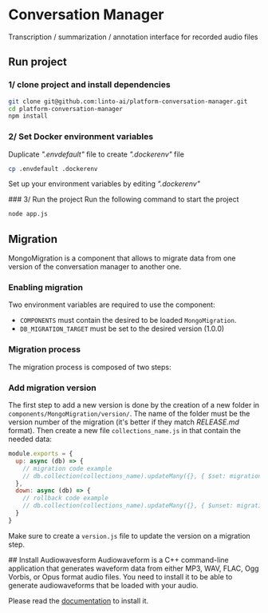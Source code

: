 # Conversation Manager
Transcription / summarization / annotation interface for recorded audio files 

## Run project
### 1/ clone project and install dependencies
```bash
git clone git@github.com:linto-ai/platform-conversation-manager.git
cd platform-conversation-manager
npm install
```
### 2/ Set Docker environment variables
Duplicate *".envdefault"* file to create *".dockerenv"* file
```bash
cp .envdefault .dockerenv
```

Set up your environment variables by editing *".dockerenv"*

### 3/ Run the project
Run the following command to start the project
```bash
node app.js
```

## Migration
MongoMigration is a component that allows to migrate data from one version of the conversation manager to another one.

### Enabling migration
Two environment variables are required to use the component:
- `COMPONENTS` must contain the desired to be loaded  `MongoMigration`.
- `DB_MIGRATION_TARGET` must be set to the desired version (1.0.0)

### Migration process
The migration process is composed of two steps:

### Add migration version
The first step to add a new version is done by the creation of a new folder in `components/MongoMigration/version/`. The name of the folder must be the version number of the migration (it's better if they match *RELEASE.md* format). Then create a new file `collections_name.js` in that contain the needed data:

```javascript
module.exports = {
  up: async (db) => {
    // migration code example
    // db.collection(collections_name).updateMany({}, { $set: migration_update })
  },
  down: async (db) => {
    // rollback code example
    // db.collection(collections_name).updateMany({}, { $unset: migration_update })
  }
}
```

Make sure to create a `version.js` file to update the version on a migration step.

## Install Audiowavesform
Audiowaveform is a C++ command-line application that generates waveform data from either MP3, WAV, FLAC, Ogg Vorbis, or Opus format audio files.
You need to install it to be able to generate audiowaveforms that be loaded with your audio.

Please read the [documentation](https://github.com/bbc/audiowaveform) to install it.
